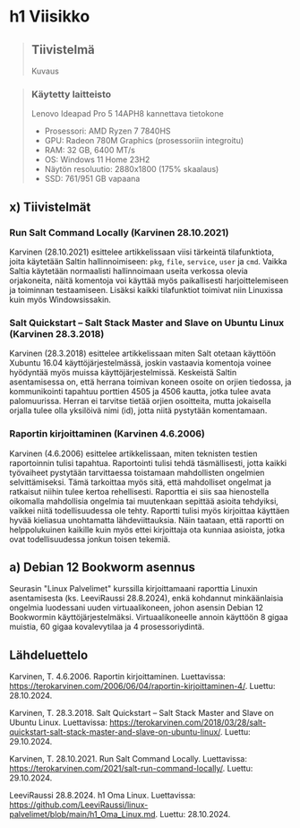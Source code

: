 # h1 Viisikko

> ## Tiivistelmä
>
> Kuvaus

> ### Käytetty laitteisto
>
> Lenovo Ideapad Pro 5 14APH8 kannettava tietokone
> - Prosessori: AMD Ryzen 7 7840HS
> - GPU: Radeon 780M Graphics (prosessoriin integroitu)
> - RAM: 32 GB, 6400 MT/s
> - OS: Windows 11 Home 23H2
> - Näytön resoluutio: 2880x1800 (175% skaalaus)
> - SSD: 761/951 GB vapaana

## x) Tiivistelmät

### Run Salt Command Locally (Karvinen 28.10.2021)

Karvinen (28.10.2021) esittelee artikkelissaan viisi tärkeintä tilafunktiota, joita käytetään Saltin hallinnoimiseen: `pkg`, `file`, `service`, `user` ja `cmd`. Vaikka Saltia käytetään normaalisti hallinnoimaan useita verkossa olevia orjakoneita, näitä komentoja voi käyttää myös paikallisesti harjoittelemiseen ja toiminnan testaamiseen. Lisäksi kaikki tilafunktiot toimivat niin Linuxissa kuin myös Windowsissakin.

### Salt Quickstart – Salt Stack Master and Slave on Ubuntu Linux (Karvinen 28.3.2018)

Karvinen (28.3.2018) esittelee artikkelissaan miten Salt otetaan käyttöön Xubuntu 16.04 käyttöjärjestelmässä, joskin vastaavia komentoja voinee hyödyntää myös muissa käyttöjärjestelmissä. Keskeistä Saltin asentamisessa on, että herrana toimivan koneen osoite on orjien tiedossa, ja kommunikointi tapahtuu porttien 4505 ja 4506 kautta, jotka tulee avata palomuurissa. Herran ei tarvitse tietää orjien osoitteita, mutta jokaisella orjalla tulee olla yksilöivä nimi (id), jotta niitä pystytään komentamaan.

### Raportin kirjoittaminen (Karvinen 4.6.2006)

Karvinen (4.6.2006) esittelee artikkelissaan, miten teknisten testien raportoinnin tulisi tapahtua. Raportointi tulisi tehdä täsmällisesti, jotta kaikki työvaiheet pystytään tarvittaessa toistamaan mahdollisten ongelmien selvittämiseksi. Tämä tarkoittaa myös sitä, että mahdolliset ongelmat ja ratkaisut niihin tulee kertoa rehellisesti. Raporttia ei siis saa hienostella oikomalla mahdollisia ongelmia tai muutenkaan sepittää asioita tehdyiksi, vaikkei niitä todellisuudessa ole tehty. Raportti tulisi myös kirjoittaa käyttäen hyvää kieliasua unohtamatta lähdeviittauksia. Näin taataan, että raportti on helppolukuinen kaikille kuin myös ettei kirjoittaja ota kunniaa asioista, jotka ovat todellisuudessa jonkun toisen tekemiä.

## a) Debian 12 Bookworm asennus

Seurasin "Linux Palvelimet" kurssilla kirjoittamaani raporttia Linuxin asentamisesta (ks. LeeviRaussi 28.8.2024), enkä kohdannut minkäänlaisia ongelmia luodessani uuden virtuaalikoneen, johon asensin Debian 12 Bookwormin käyttöjärjestelmäksi. Virtuaalikoneelle annoin käyttöön 8 gigaa muistia, 60 gigaa kovalevytilaa ja 4 prosessoriydintä.

## Lähdeluettelo

Karvinen, T. 4.6.2006. Raportin kirjoittaminen. Luettavissa: https://terokarvinen.com/2006/06/04/raportin-kirjoittaminen-4/. Luettu: 28.10.2024.

Karvinen, T. 28.3.2018. Salt Quickstart – Salt Stack Master and Slave on Ubuntu Linux. Luettavissa: https://terokarvinen.com/2018/03/28/salt-quickstart-salt-stack-master-and-slave-on-ubuntu-linux/. Luettu: 29.10.2024.

Karvinen, T. 28.10.2021. Run Salt Command Locally. Luettavissa: https://terokarvinen.com/2021/salt-run-command-locally/. Luettu: 29.10.2024.

LeeviRaussi 28.8.2024. h1 Oma Linux. Luettavissa: https://github.com/LeeviRaussi/linux-palvelimet/blob/main/h1_Oma_Linux.md. Luettu: 28.10.2024.
